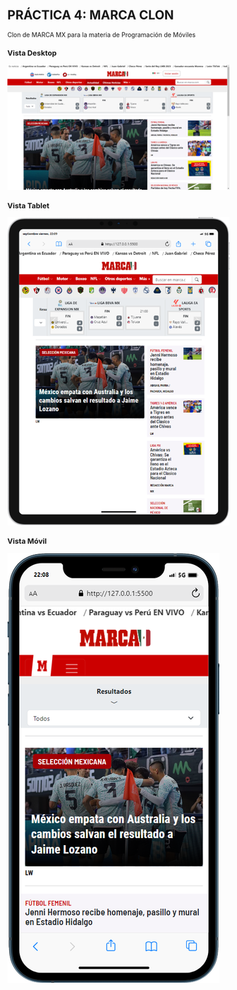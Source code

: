 # PRÁCTICA 4: MARCA CLON

Clon de MARCA MX para la materia de Programación de Móviles

### Vista Desktop
![Alt text](./img/image.png)

### Vista Tablet
![Alt text](./img/tablet.png)
### Vista Móvil
![Alt text](./img/mobile.png)
